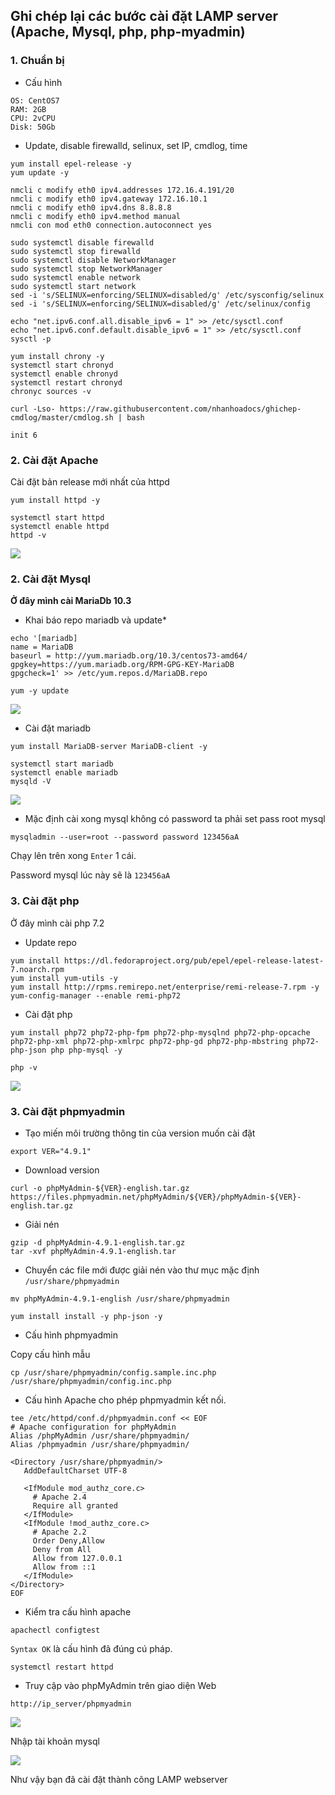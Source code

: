 ## Ghi chép lại các bước cài đặt LAMP server (Apache, Mysql, php, php-myadmin)

### 1. Chuẩn bị

- Cấu hình

```
OS: CentOS7
RAM: 2GB
CPU: 2vCPU
Disk: 50Gb
```

- Update, disable firewalld, selinux, set IP, cmdlog, time
```
yum install epel-release -y
yum update -y
```

```
nmcli c modify eth0 ipv4.addresses 172.16.4.191/20
nmcli c modify eth0 ipv4.gateway 172.16.10.1
nmcli c modify eth0 ipv4.dns 8.8.8.8
nmcli c modify eth0 ipv4.method manual
nmcli con mod eth0 connection.autoconnect yes
```

```
sudo systemctl disable firewalld
sudo systemctl stop firewalld
sudo systemctl disable NetworkManager
sudo systemctl stop NetworkManager
sudo systemctl enable network
sudo systemctl start network
sed -i 's/SELINUX=enforcing/SELINUX=disabled/g' /etc/sysconfig/selinux
sed -i 's/SELINUX=enforcing/SELINUX=disabled/g' /etc/selinux/config
```

```
echo "net.ipv6.conf.all.disable_ipv6 = 1" >> /etc/sysctl.conf
echo "net.ipv6.conf.default.disable_ipv6 = 1" >> /etc/sysctl.conf
sysctl -p
```

```
yum install chrony -y 
systemctl start chronyd 
systemctl enable chronyd
systemctl restart chronyd 
chronyc sources -v
```

```
curl -Lso- https://raw.githubusercontent.com/nhanhoadocs/ghichep-cmdlog/master/cmdlog.sh | bash
```

```
init 6
```

### 2. Cài đặt Apache

Cài đặt bản release mới nhất của httpd

```
yum install httpd -y
```

```
systemctl start httpd
systemctl enable httpd 
httpd -v
```

![](../images/image-lamp/Screenshot_532.png)

### 2. Cài đặt Mysql

**Ở đây mình cài MariaDb 10.3**

- Khai báo repo mariadb và update*

```
echo '[mariadb]
name = MariaDB
baseurl = http://yum.mariadb.org/10.3/centos73-amd64/
gpgkey=https://yum.mariadb.org/RPM-GPG-KEY-MariaDB
gpgcheck=1' >> /etc/yum.repos.d/MariaDB.repo
```

```
yum -y update
```
![](../images/image-lamp/Screenshot_533.png)

- Cài đặt mariadb

```
yum install MariaDB-server MariaDB-client -y
```

```
systemctl start mariadb
systemctl enable mariadb
mysqld -V
```
![](../images/image-lamp/Screenshot_534.png)

- Mặc định cài xong mysql không có password ta phải set pass root mysql

```
mysqladmin --user=root --password password 123456aA
```

Chạy lên trên xong `Enter` 1 cái.

Password mysql lúc này sẽ là `123456aA`

### 3. Cài đặt php

Ở đây mình cài php 7.2

- Update repo

```
yum install https://dl.fedoraproject.org/pub/epel/epel-release-latest-7.noarch.rpm
yum install yum-utils -y
yum install http://rpms.remirepo.net/enterprise/remi-release-7.rpm -y
yum-config-manager --enable remi-php72
```

- Cài đặt php

```
yum install php72 php72-php-fpm php72-php-mysqlnd php72-php-opcache php72-php-xml php72-php-xmlrpc php72-php-gd php72-php-mbstring php72-php-json php php-mysql -y
```

```
php -v
```

![](../images/image-lamp/Screenshot_535.png)

### 3. Cài đặt phpmyadmin

- Tạo miến môi trường thông tin của version muốn cài đặt

```
export VER="4.9.1"
```
- Download version

```
curl -o phpMyAdmin-${VER}-english.tar.gz  https://files.phpmyadmin.net/phpMyAdmin/${VER}/phpMyAdmin-${VER}-english.tar.gz
```

- Giải nén

```
gzip -d phpMyAdmin-4.9.1-english.tar.gz
tar -xvf phpMyAdmin-4.9.1-english.tar
```

- Chuyển các file mới được giải nén vào thư mục mặc định `/usr/share/phpmyadmin`

```
mv phpMyAdmin-4.9.1-english /usr/share/phpmyadmin
```

```
yum install install -y php-json -y
```

- Cấu hình phpmyadmin

Copy cấu hình mẫu

```
cp /usr/share/phpmyadmin/config.sample.inc.php /usr/share/phpmyadmin/config.inc.php
```

- Cấu hình Apache cho phép phpmyadmin kết nối.

```
tee /etc/httpd/conf.d/phpmyadmin.conf << EOF
# Apache configuration for phpMyAdmin
Alias /phpMyAdmin /usr/share/phpmyadmin/
Alias /phpmyadmin /usr/share/phpmyadmin/

<Directory /usr/share/phpmyadmin/>
   AddDefaultCharset UTF-8

   <IfModule mod_authz_core.c>
     # Apache 2.4
     Require all granted
   </IfModule>
   <IfModule !mod_authz_core.c>
     # Apache 2.2
     Order Deny,Allow
     Deny from All
     Allow from 127.0.0.1
     Allow from ::1
   </IfModule>
</Directory>
EOF
```

- Kiểm tra cấu hình apache

```
apachectl configtest
```

`Syntax OK` là cấu hình đã đúng cú pháp.

```
systemctl restart httpd
```

- Truy cập vào phpMyAdmin trên giao diện Web

```
http://ip_server/phpmyadmin
```

![](../images/image-lamp/Screenshot_536.png)

Nhập tài khoản mysql

![](../images/image-lamp/Screenshot_537.png)

Như vậy bạn đã cài đặt thành công LAMP webserver





